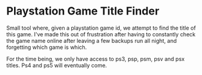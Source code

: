 # Playstation Game Title Finder

Small tool where, given a playstation game id, we attempt to find the title of this game. I've made this out of frustration after having to constantly check the game name online after leaving a few backups run all night, and forgetting which game is which.

For the time being, we only have access to ps3, psp, psm, psv and psx titles. Ps4 and ps5 will eventually come.
